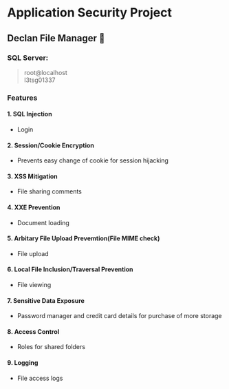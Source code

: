 # __Application Security Project__
## Declan File Manager :briefcase:
### SQL Server:
> root@localhost\
> l3tsg01337

### Features
#### 1. SQL Injection
- Login

#### 2. Session/Cookie Encryption
- Prevents easy change of cookie for session hijacking

#### 3. XSS Mitigation
- File sharing comments

#### 4. XXE Prevention
- Document loading

#### 5. Arbitary File Upload Prevemtion(File MIME check)
- File upload

#### 6. Local File Inclusion/Traversal Prevention
- File viewing

#### 7. Sensitive Data Exposure
- Password manager and credit card details for purchase of more storage

#### 8. Access Control
- Roles for shared folders

#### 9. Logging
- File access logs
